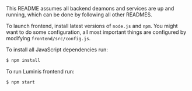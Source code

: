 This README assumes all backend deamons and services are up and running,
which can be done by following all other READMES.

To launch frontend, install latest versions of `node.js` and `npm`.
You might want to do some configuration, all most important things
are configured by modifying `frontend/src/config.js`.

To install all JavaScript dependencies run:
```sh
$ npm install
```

To run Luminis frontend run:
```sh
$ npm start
```

